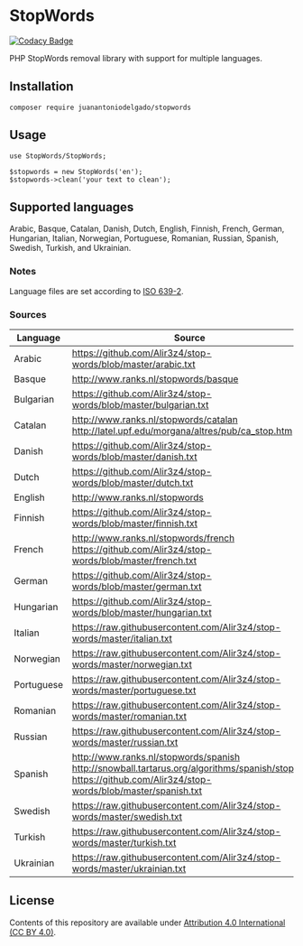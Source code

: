 # StopWords

[![Codacy Badge](https://app.codacy.com/project/badge/Grade/261207a0691141f69d91c56465c6dd32)](https://www.codacy.com/gh/juanantoniodelgado/StopWords/dashboard?utm_source=github.com&amp;utm_medium=referral&amp;utm_content=juanantoniodelgado/StopWords&amp;utm_campaign=Badge_Grade)

PHP StopWords removal library with support for multiple languages.

## Installation

    composer require juanantoniodelgado/stopwords

## Usage

    use StopWords/StopWords;
    
    $stopwords = new StopWords('en');
    $stopwords->clean('your text to clean');

## Supported languages
Arabic, Basque, Catalan, Danish, Dutch, English, Finnish, French, German, Hungarian, Italian, Norwegian, Portuguese, Romanian, Russian, Spanish, Swedish, Turkish, and Ukrainian.

### Notes
Language files are set according to [ISO 639-2][standard].

### Sources
Language   |  Source
---------- | -----------------
Arabic     | https://github.com/Alir3z4/stop-words/blob/master/arabic.txt
Basque     | http://www.ranks.nl/stopwords/basque
Bulgarian  | https://github.com/Alir3z4/stop-words/blob/master/bulgarian.txt
Catalan    | http://www.ranks.nl/stopwords/catalan http://latel.upf.edu/morgana/altres/pub/ca_stop.htm
Danish     | https://github.com/Alir3z4/stop-words/blob/master/danish.txt
Dutch      | https://github.com/Alir3z4/stop-words/blob/master/dutch.txt
English    | http://www.ranks.nl/stopwords
Finnish    | https://github.com/Alir3z4/stop-words/blob/master/finnish.txt
French     | http://www.ranks.nl/stopwords/french https://github.com/Alir3z4/stop-words/blob/master/french.txt
German     | https://github.com/Alir3z4/stop-words/blob/master/german.txt
Hungarian  | https://github.com/Alir3z4/stop-words/blob/master/hungarian.txt
Italian    | https://raw.githubusercontent.com/Alir3z4/stop-words/master/italian.txt
Norwegian  | https://raw.githubusercontent.com/Alir3z4/stop-words/master/norwegian.txt
Portuguese | https://raw.githubusercontent.com/Alir3z4/stop-words/master/portuguese.txt
Romanian   | https://raw.githubusercontent.com/Alir3z4/stop-words/master/romanian.txt
Russian    | https://raw.githubusercontent.com/Alir3z4/stop-words/master/russian.txt
Spanish    | http://www.ranks.nl/stopwords/spanish http://snowball.tartarus.org/algorithms/spanish/stop.txt https://github.com/Alir3z4/stop-words/blob/master/spanish.txt
Swedish    | https://raw.githubusercontent.com/Alir3z4/stop-words/master/swedish.txt
Turkish    | https://raw.githubusercontent.com/Alir3z4/stop-words/master/turkish.txt
Ukrainian  | https://raw.githubusercontent.com/Alir3z4/stop-words/master/ukrainian.txt

## License
Contents of this repository are available under [Attribution 4.0 International (CC BY 4.0)][license].

[standard]: https://www.loc.gov/standards/iso639-2/php/code_list.php
[license]: http://creativecommons.org/licenses/by/4.0/